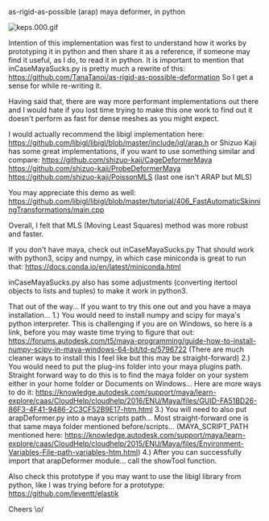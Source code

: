 as-rigid-as-possible (arap) maya deformer, in python

![keps.000.gif](https://github.com/leventt/arap/blob/master/keps/keps.000.gif "keps.000.gif")


Intention of this implementation was first to understand how it works by prototyping it in python and then share it as a reference, if someone may find it useful, as I do, to read it in python.
It is important to mention that inCaseMayaSucks.py is pretty much a rewrite of this:
https://github.com/TanaTanoi/as-rigid-as-possible-deformation
So I get a sense for while re-writing it.

Having said that, there are way more performant implementations out there and I would hate if you lost time trying to make this one work to find out it doesn't perform as fast for dense meshes as you might expect.

I would actually recommend the libigl implementation here:
https://github.com/libigl/libigl/blob/master/include/igl/arap.h
or Shizuo Kaji has some great implementations, if you want to use something similar and compare:
https://github.com/shizuo-kaji/CageDeformerMaya
https://github.com/shizuo-kaji/ProbeDeformerMaya
https://github.com/shizuo-kaji/PoissonMLS
(last one isn't ARAP but MLS)

You may appreciate this demo as well:
https://github.com/libigl/libigl/blob/master/tutorial/406_FastAutomaticSkinningTransformations/main.cpp

Overall, I felt that MLS (Moving Least Squares) method was more robust and faster.

If you don't have maya, check out inCaseMayaSucks.py
That should work with python3, scipy and numpy, in which case miniconda is great to run that:
https://docs.conda.io/en/latest/miniconda.html

inCaseMayaSucks.py also has some adjustments (converting itertool objects to lists and tuples) to make it work in python3.



That out of the way...
If you want to try this one out and you have a maya installation...
1.) You would need to install numpy and scipy for maya's python interpreter. This is challenging if you are on Windows, so here is a link, before you may waste time trying to figure that out:
https://forums.autodesk.com/t5/maya-programming/guide-how-to-install-numpy-scipy-in-maya-windows-64-bit/td-p/5796722
(There are much cleaner ways to install this I feel like but this may be straight-forward)
2.) You would need to put the plug-ins folder into your maya plugins path. Straight forward way to do this is to find the maya folder on your system either in your home folder or Documents on Windows... Here are more ways to do it: https://knowledge.autodesk.com/support/maya/learn-explore/caas/CloudHelp/cloudhelp/2016/ENU/Maya/files/GUID-FA51BD26-86F3-4F41-9486-2C3CF52B9E17-htm.html
3.) You will need to also put arapDeformer.py into a maya scripts path... Most straight-forward one is that same maya folder mentioned before/scripts...
(MAYA_SCRIPT_PATH mentioned here: https://knowledge.autodesk.com/support/maya/learn-explore/caas/CloudHelp/cloudhelp/2015/ENU/Maya/files/Environment-Variables-File-path-variables-htm.html)
4.) After you can successfully import that arapDeformer module... call the showTool function.



Also check this prototype if you may want to use the libigl library from python, like I was trying before for a prototype:
https://github.com/leventt/elastik

Cheers \o/

